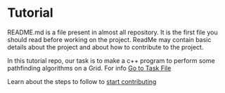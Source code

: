 # Tutorial
README.md is a file present in almost all repository. It is the first file you should read before working on the project.
ReadMe may contain basic details about the project and about how to contribute to the project.

In this tutorial repo, our task is to make a c++ program to perform some pathfinding algorithms on a Grid.
For info [Go to Task File](Task)

Learn about the steps to follow to [start contributing](Instructions)
